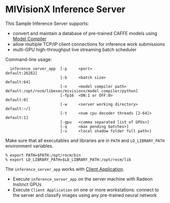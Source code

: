 # MIVisionX Inference Server

This Sample Inference Server supports:
* convert and maintain a database of pre-trained CAFFE models using [Model Compiler](../../../model_compiler#neural-net-model-compiler--optimizer)
* allow multiple TCP/IP client connections for inference work submissions
* multi-GPU high-throughput live streaming batch scheduler

Command-line usage:
````
  inference_server_app  [-p     <port>                           default:26262]
                        [-b     <batch size>                     default:64]
                        [-n     <model compiler path>            default:/opt/rocm/libexec/mivisionx/model_compiler/python]
                        [-fp16  <ON:1 or OFF:0>                  default:0]
                        [-w     <server working directory>       default:~/]
                        [-t     <num cpu decoder threads [2-64]> default:1]
                        [-gpu   <comma separated list of GPUs>]
                        [-q     <max pending batches>]
                        [-s     <local shadow folder full path>]
````

Make sure that all executables and libraries are in `PATH` and `LD_LIBRARY_PATH` environment variables.
````
% export PATH=$PATH:/opt/rocm/bin
% export LD_LIBRARY_PATH=$LD_LIBRARY_PATH:/opt/rocm/lib
````

The `inference_server_app` works with [Client Application](../client_app/README.md).
* Execute `inference_server_app` on the server machine with Radeon Instinct GPUs
* Execute `Client Application` on one or more workstations: connect to the server and classify images using any pre-trained neural network
